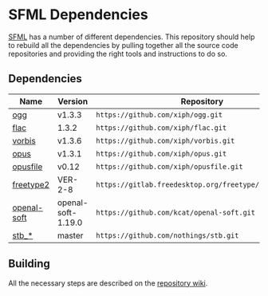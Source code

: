 # SFML Dependencies

[SFML](https://www.sfml-dev.org/) has a number of different dependencies. This repository should help to rebuild all the dependencies by pulling together all the source code repositories and providing the right tools and instructions to do so.

## Dependencies

| Name                                                   | Version            | Repository                                             |
|--------------------------------------------------------|--------------------|--------------------------------------------------------|
| [ogg](http://www.vorbis.com/)                          | v1.3.3             | `https://github.com/xiph/ogg.git`                      |
| [flac](https://xiph.org/flac/)                         | 1.3.2              | `https://github.com/xiph/flac.git`                     |
| [vorbis](http://www.vorbis.com/)                       | v1.3.6             | `https://github.com/xiph/vorbis.git`                   |
| [opus](https://xiph.org/flac/)                         | v1.3.1             | `https://github.com/xiph/opus.git`                     |
| [opusfile](https://github.com/xiph/opusfile)           | v0.12              | `https://github.com/xiph/opusfile.git`                 |
| [freetype2](https://www.freetype.org/)                 | VER-2-8            | `https://gitlab.freedesktop.org/freetype/freetype.git` | 
| [openal-soft](http://kcat.strangesoft.net/openal.html) | openal-soft-1.19.0 | `https://github.com/kcat/openal-soft.git`              |
| [stb_*](https://github.com/nothings/stb)               | master             | `https://github.com/nothings/stb.git`                  |

## Building

All the necessary steps are described on the [repository wiki](https://github.com/eXpl0it3r/SFML-dependencies/wiki).

